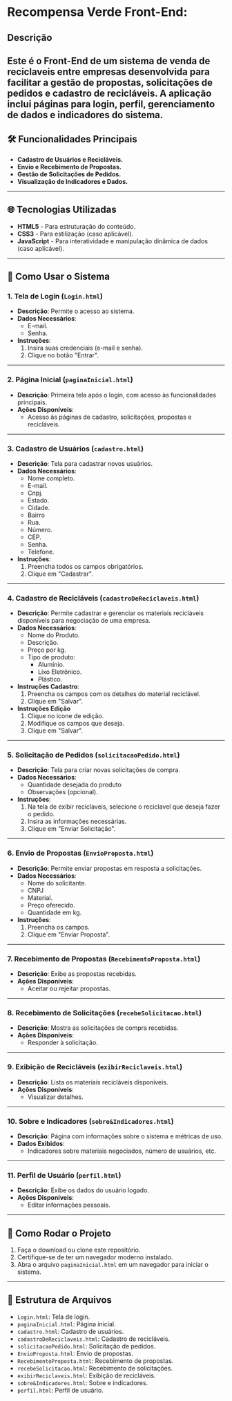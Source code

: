 # Recompensa Verde Front-End:

## Descrição

Este é o Front-End de um sistema de venda de reciclaveis entre empresas desenvolvida para facilitar a gestão de propostas, solicitações de pedidos e cadastro de recicláveis. A aplicação inclui páginas para login, perfil, gerenciamento de dados e indicadores do sistema.
---

## 🛠️ Funcionalidades Principais

- **Cadastro de Usuários e Recicláveis.**
- **Envio e Recebimento de Propostas.**
- **Gestão de Solicitações de Pedidos.**
- **Visualização de Indicadores e Dados.**

---

## 🌐 Tecnologias Utilizadas

- **HTML5** - Para estruturação do conteúdo.
- **CSS3** - Para estilização (caso aplicável).
- **JavaScript** - Para interatividade e manipulação dinâmica de dados (caso aplicável).

---

## 📄 Como Usar o Sistema

### 1. Tela de Login (`Login.html`)
- **Descrição**: Permite o acesso ao sistema.
- **Dados Necessários**:
  - E-mail.
  - Senha.
- **Instruções**:
  1. Insira suas credenciais (e-mail e senha).
  2. Clique no botão "Entrar".

---

### 2. Página Inicial (`paginaInicial.html`)
- **Descrição**: Primeira tela após o login, com acesso às funcionalidades principais.
- **Ações Disponíveis**:
  - Acesso às páginas de cadastro, solicitações, propostas e recicláveis.

---

### 3. Cadastro de Usuários (`cadastro.html`)
- **Descrição**: Tela para cadastrar novos usuários.
- **Dados Necessários**:
  - Nome completo.
  - E-mail.
  - Cnpj.
  - Estado.
  - Cidade.
  - Bairro
  - Rua.
  - Número.
  - CEP.
  - Senha.
  - Telefone.
- **Instruções**:
  1. Preencha todos os campos obrigatórios.
  2. Clique em "Cadastrar".

---

### 4. Cadastro de Recicláveis (`cadastroDeReciclaveis.html`)
- **Descrição**: Permite cadastrar e gerenciar os materiais recicláveis disponíveis para negociação de uma empresa.
- **Dados Necessários**:
  - Nome do Produto.
  - Descrição.
  - Preço por kg.
  - Tipo de produto:
    - Alumínio.
    - Lixo Eletrônico.
    - Plástico.
- **Instruções Cadastro**:
  1. Preencha os campos com os detalhes do material reciclável.
  2. Clique em "Salvar".
- **Instruções Edição**
  1. Clique no icone de edição.
  2. Modifique os campos que deseja.
  3. Clique em "Salvar".
---

### 5. Solicitação de Pedidos (`solicitacaoPedido.html`)
- **Descrição**: Tela para criar novas solicitações de compra.
- **Dados Necessários**:
  - Quantidade desejada do produto
  - Observações (opcional).
- **Instruções**:
  1. Na tela de exibir reciclaveis, selecione o reciclavel que deseja fazer o pedido.
  2. Insira as informações necessárias.
  3. Clique em "Enviar Solicitação".

---

### 6. Envio de Propostas (`EnvioProposta.html`)
- **Descrição**: Permite enviar propostas em resposta a solicitações.
- **Dados Necessários**:
  - Nome do solicitante.
  - CNPJ
  - Material.
  - Preço oferecido.
  - Quantidade em kg.
- **Instruções**:
  1. Preencha os campos.
  2. Clique em "Enviar Proposta".

---

### 7. Recebimento de Propostas (`RecebimentoProposta.html`)
- **Descrição**: Exibe as propostas recebidas.
- **Ações Disponíveis**:
  - Aceitar ou rejeitar propostas.

---

### 8. Recebimento de Solicitações (`recebeSolicitacao.html`)
- **Descrição**: Mostra as solicitações de compra recebidas.
- **Ações Disponíveis**:
  - Responder à solicitação.

---

### 9. Exibição de Recicláveis (`exibirReciclaveis.html`)
- **Descrição**: Lista os materiais recicláveis disponíveis.
- **Ações Disponíveis**:
  - Visualizar detalhes.

---

### 10. Sobre e Indicadores (`sobre&Indicadores.html`)
- **Descrição**: Página com informações sobre o sistema e métricas de uso.
- **Dados Exibidos**:
  - Indicadores sobre materiais negociados, número de usuários, etc.

---

### 11. Perfil de Usuário (`perfil.html`)
- **Descrição**: Exibe os dados do usuário logado.
- **Ações Disponíveis**:
  - Editar informações pessoais.

---

## 🚀 Como Rodar o Projeto

1. Faça o download ou clone este repositório.
2. Certifique-se de ter um navegador moderno instalado.
3. Abra o arquivo `paginaInicial.html` em um navegador para iniciar o sistema.

---

## 📂 Estrutura de Arquivos

- `Login.html`: Tela de login.
- `paginaInicial.html`: Página inicial.
- `cadastro.html`: Cadastro de usuários.
- `cadastroDeReciclaveis.html`: Cadastro de recicláveis.
- `solicitacaoPedido.html`: Solicitação de pedidos.
- `EnvioProposta.html`: Envio de propostas.
- `RecebimentoProposta.html`: Recebimento de propostas.
- `recebeSolicitacao.html`: Recebimento de solicitações.
- `exibirReciclaveis.html`: Exibição de recicláveis.
- `sobre&Indicadores.html`: Sobre e indicadores.
- `perfil.html`: Perfil de usuário.



